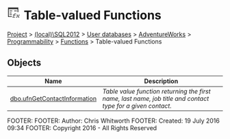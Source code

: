 
# ![Table-valued Functions](../../../../../../Images/Function_Table32.png) Table-valued Functions

[Project](../../../../../../index.md) > [(local)\\SQL2012](../../../../../index.md) > [User databases](../../../../index.md) > [AdventureWorks](../../../index.md) > [Programmability](../../index.md) > [Functions](../index.md) > Table-valued Functions

## <a name="#objects"></a>Objects

| Name | Description |
|---|---|
| [dbo.ufnGetContactInformation](ufnGetContactInformation.md) | _Table value function returning the first name, last name, job title and contact type for a given contact._ |

FOOTER: FOOTER: Author:  Chris Whitworth
FOOTER: Created: 19 July 2016 09:34
FOOTER: Copyright 2016 - All Rights Reserved

